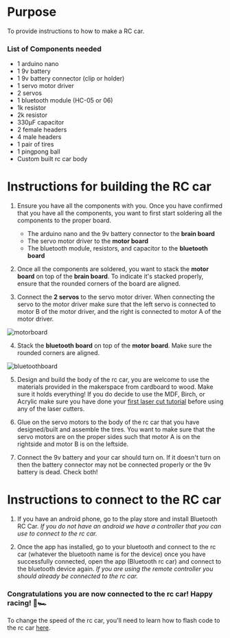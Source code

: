 # Purpose

To provide instructions to how to make a RC car.

### List of Components needed

- 1 arduino nano
- 1 9v battery
- 1 9v battery connector (clip or holder)
- 1 servo motor driver
- 2 servos
- 1 bluetooth module (HC-05 or 06)
- 1k resistor
- 2k resistor
- 330µF capacitor
- 2 female headers
- 4 male headers
- 1 pair of tires
- 1 pingpong ball
- Custom built rc car body

# Instructions for building the RC car

1. Ensure you have all the components with you. Once you have confirmed that you have all the components, you want to first start soldering all the components to the proper board.
   - The arduino nano and the 9v battery connector to the **brain board**
   - The servo motor driver to the **motor board**
   - The bluetooth module, resistors, and capacitor to the **bluetooth board**
2. Once all the components are soldered, you want to stack the **motor board** on top of the **brain board**. To indicate it's stacked properly, ensure that the rounded corners of the board are aligned.

3. Connect the **2 servos** to the servo motor driver. When connecting the servo to the motor driver make sure that the left servo is connected to motor B of the motor driver, and the right is connected to motor A of the motor driver.

![motorboard](/assets/tutorial/motorboard.png)

4. Stack the **bluetooth board** on top of the **motor board**. Make sure the rounded corners are aligned.

![bluetoothboard](/assets/tutorial/bluetoothboard.png)

5. Design and build the body of the rc car, you are welcome to use the materials provided in the makerspace from cardboard to wood. Make sure it holds everything! If you do decide to use the MDF, Birch, or Acrylic make sure you have done your [first laser cut tutorial](https://gixlabs.github.io/how_to/first_lasercut.html) before using any of the laser cutters.

6. Glue on the servo motors to the body of the rc car that you have designed/built and assemble the tires. You want to make sure that the servo motors are on the proper sides such that motor A is on the rightside and motor B is on the leftside.

7. Connect the 9v battery and your car should turn on. If it doesn't turn on then the battery connector may not be connected properly or the 9v battery is dead. Check both!

# Instructions to connect to the RC car

1. If you have an android phone, go to the play store and install Bluetooth RC Car. _If you do not have an android we have a controller that you can use to connect to the rc car._

2. Once the app has installed, go to your bluetooth and connect to the rc car (whatever the bluetooth name is for the device) once you have successfully connected, open the app (Bluetooth rc car) and connect to the bluetooth device again. _If you are using the remote controller you should already be connected to the rc car._

### Congratulations you are now connected to the rc car! Happy racing! 🏁🏎

To change the speed of the rc car, you'll need to learn how to flash code to the rc car [here](https://github.com/GIXLabs/rccars/blob/main/tutorials/flash_code.md).
